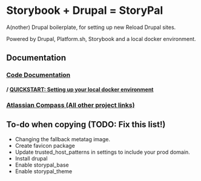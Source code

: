 # Storybook + Drupal = StoryPal

A(nother) Drupal boilerplate, for setting up new Reload Drupal sites.

Powered by Drupal, Platform.sh, Storybook and a local docker environment.

## Documentation

### [Code Documentation](./docs/README.md)

#### / [QUICKSTART: Setting up your local docker environment](./docs/docker.md)

### [Atlassian Compass (All other project links)](https://reload.atlassian.net/compass/component/44af3e87-55be-492a-a84c-681fa2e97353)


## To-do when copying (TODO: Fix this list!)

- Changing the fallback metatag image.
- Create favicon package
- Update trusted_host_patterns in settings to include your prod domain.
- Install drupal
- Enable storypal_base
- Enable storypal_theme

